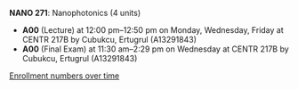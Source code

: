 **NANO 271**: Nanophotonics (4 units)

- **A00** (Lecture) at 12:00 pm–12:50 pm on Monday, Wednesday, Friday at CENTR 217B by Cubukcu, Ertugrul (A13291843)
- **A00** (Final Exam) at 11:30 am–2:29 pm on Wednesday at CENTR 217B by Cubukcu, Ertugrul (A13291843)

[Enrollment numbers over time](./NANO271.tsv)
